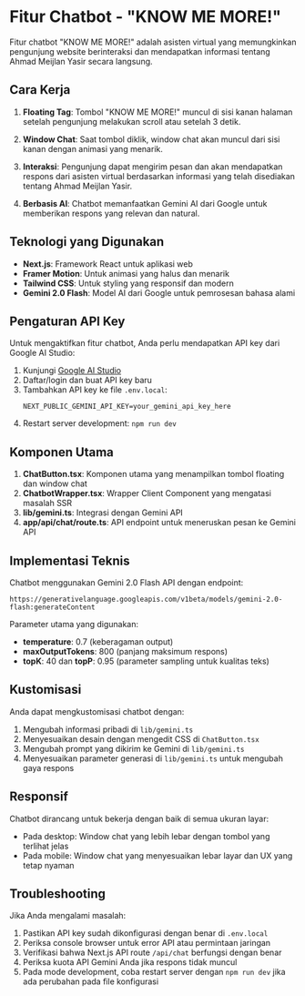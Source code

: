 # Fitur Chatbot - "KNOW ME MORE!"

Fitur chatbot "KNOW ME MORE!" adalah asisten virtual yang memungkinkan pengunjung website berinteraksi dan mendapatkan informasi tentang Ahmad Meijlan Yasir secara langsung.

## Cara Kerja

1. **Floating Tag**: Tombol "KNOW ME MORE!" muncul di sisi kanan halaman setelah pengunjung melakukan scroll atau setelah 3 detik.

2. **Window Chat**: Saat tombol diklik, window chat akan muncul dari sisi kanan dengan animasi yang menarik.

3. **Interaksi**: Pengunjung dapat mengirim pesan dan akan mendapatkan respons dari asisten virtual berdasarkan informasi yang telah disediakan tentang Ahmad Meijlan Yasir.

4. **Berbasis AI**: Chatbot memanfaatkan Gemini AI dari Google untuk memberikan respons yang relevan dan natural.

## Teknologi yang Digunakan

- **Next.js**: Framework React untuk aplikasi web
- **Framer Motion**: Untuk animasi yang halus dan menarik
- **Tailwind CSS**: Untuk styling yang responsif dan modern
- **Gemini 2.0 Flash**: Model AI dari Google untuk pemrosesan bahasa alami

## Pengaturan API Key

Untuk mengaktifkan fitur chatbot, Anda perlu mendapatkan API key dari Google AI Studio:

1. Kunjungi [Google AI Studio](https://ai.google.dev/)
2. Daftar/login dan buat API key baru
3. Tambahkan API key ke file `.env.local`:
   ```
   NEXT_PUBLIC_GEMINI_API_KEY=your_gemini_api_key_here
   ```
4. Restart server development: `npm run dev`

## Komponen Utama

1. **ChatButton.tsx**: Komponen utama yang menampilkan tombol floating dan window chat
2. **ChatbotWrapper.tsx**: Wrapper Client Component yang mengatasi masalah SSR
3. **lib/gemini.ts**: Integrasi dengan Gemini API
4. **app/api/chat/route.ts**: API endpoint untuk meneruskan pesan ke Gemini API

## Implementasi Teknis

Chatbot menggunakan Gemini 2.0 Flash API dengan endpoint:
```
https://generativelanguage.googleapis.com/v1beta/models/gemini-2.0-flash:generateContent
```

Parameter utama yang digunakan:
- **temperature**: 0.7 (keberagaman output)
- **maxOutputTokens**: 800 (panjang maksimum respons)
- **topK**: 40 dan **topP**: 0.95 (parameter sampling untuk kualitas teks)

## Kustomisasi

Anda dapat mengkustomisasi chatbot dengan:

1. Mengubah informasi pribadi di `lib/gemini.ts`
2. Menyesuaikan desain dengan mengedit CSS di `ChatButton.tsx`
3. Mengubah prompt yang dikirim ke Gemini di `lib/gemini.ts`
4. Menyesuaikan parameter generasi di `lib/gemini.ts` untuk mengubah gaya respons

## Responsif

Chatbot dirancang untuk bekerja dengan baik di semua ukuran layar:
- Pada desktop: Window chat yang lebih lebar dengan tombol yang terlihat jelas
- Pada mobile: Window chat yang menyesuaikan lebar layar dan UX yang tetap nyaman

## Troubleshooting

Jika Anda mengalami masalah:

1. Pastikan API key sudah dikonfigurasi dengan benar di `.env.local`
2. Periksa console browser untuk error API atau permintaan jaringan
3. Verifikasi bahwa Next.js API route `/api/chat` berfungsi dengan benar
4. Periksa kuota API Gemini Anda jika respons tidak muncul
5. Pada mode development, coba restart server dengan `npm run dev` jika ada perubahan pada file konfigurasi 